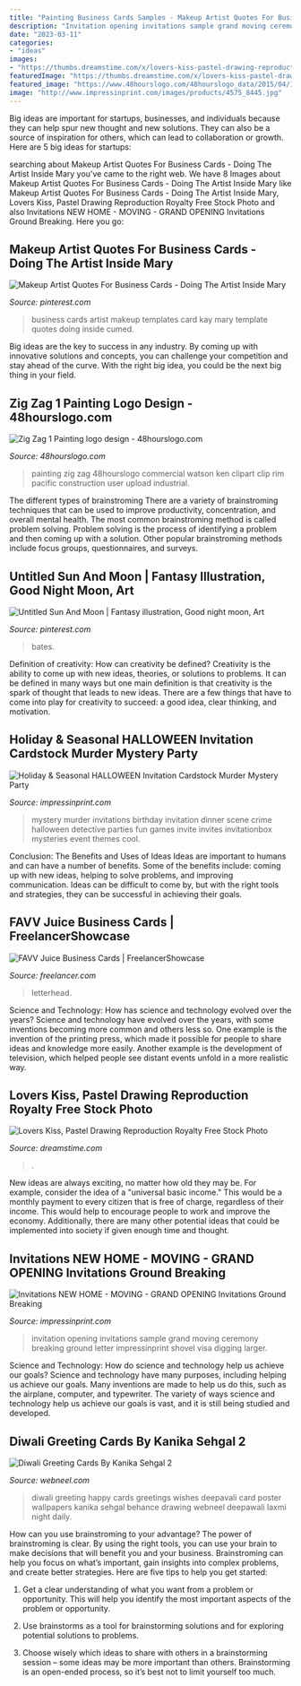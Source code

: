 ```yaml
---
title: "Painting Business Cards Samples - Makeup Artist Quotes For Business Cards"
description: "Invitation opening invitations sample grand moving ceremony breaking ground letter impressinprint shovel visa digging larger"
date: "2023-03-11"
categories:
- "ideas"
images:
- "https://thumbs.dreamstime.com/x/lovers-kiss-pastel-drawing-reproduction-famous-painting-magritte-34490075.jpg"
featuredImage: "https://thumbs.dreamstime.com/x/lovers-kiss-pastel-drawing-reproduction-famous-painting-magritte-34490075.jpg"
featured_image: "https://www.48hourslogo.com/48hourslogo_data/2015/04/19/2015041906471930356.jpg"
image: "http://www.impressinprint.com/images/products/4575_8445.jpg"
---
```



Big ideas are important for startups, businesses, and individuals because they can help spur new thought and new solutions. They can also be a source of inspiration for others, which can lead to collaboration or growth. Here are 5 big ideas for startups:

	

		
searching about Makeup Artist Quotes For Business Cards - Doing The Artist Inside Mary you've came to the right web. We have 8 Images about Makeup Artist Quotes For Business Cards - Doing The Artist Inside Mary like Makeup Artist Quotes For Business Cards - Doing The Artist Inside Mary, Lovers Kiss, Pastel Drawing Reproduction Royalty Free Stock Photo and also Invitations NEW HOME - MOVING - GRAND OPENING Invitations Ground Breaking. Here you go:
		
    
## Makeup Artist Quotes For Business Cards - Doing The Artist Inside Mary

<img loading=lazy src="https://i.pinimg.com/736x/5f/92/c1/5f92c1485535767f48f12e1014f2c912.jpg" onerror="this.onerror=null;this.src='https://tse3.mm.bing.net/th?id=OIP.CSr23YlXW3ti5gRP7-05wQHaHa&amp;pid=15.1';" alt="Makeup Artist Quotes For Business Cards - Doing The Artist Inside Mary">

_Source: pinterest.com_

>business cards artist makeup templates card kay mary template quotes doing inside cumed. 

	

Big ideas are the key to success in any industry. By coming up with innovative solutions and concepts, you can challenge your competition and stay ahead of the curve. With the right big idea, you could be the next big thing in your field.

    
## Zig Zag 1 Painting Logo Design - 48hourslogo.com

<img loading=lazy src="https://www.48hourslogo.com/48hourslogo_data/2015/04/19/2015041906471930356.jpg" onerror="this.onerror=null;this.src='https://tse2.mm.bing.net/th?id=OIP.uw8K5zeL8c4_krVDG_XhswHaFj&amp;pid=15.1';" alt="Zig Zag 1 Painting logo design - 48hourslogo.com">

_Source: 48hourslogo.com_

>painting zig zag 48hourslogo commercial watson ken clipart clip rim pacific construction user upload industrial. 

	

The different types of brainstroming
There are a variety of brainstroming techniques that can be used to improve productivity, concentration, and overall mental health. The most common brainstroming method is called problem solving. Problem solving is the process of identifying a problem and then coming up with a solution. Other popular brainstroming methods include focus groups, questionnaires, and surveys.

    
## Untitled Sun And Moon | Fantasy Illustration, Good Night Moon, Art

<img loading=lazy src="https://i.pinimg.com/736x/3f/9a/15/3f9a157160bd409168ec443acf3b0723.jpg" onerror="this.onerror=null;this.src='https://tse3.mm.bing.net/th?id=OIP.6PowRsMxpj_-nMGT0Te7BgHaJQ&amp;pid=15.1';" alt="Untitled Sun And Moon | Fantasy illustration, Good night moon, Art">

_Source: pinterest.com_

>bates. 

	

Definition of creativity: How can creativity be defined?
Creativity is the ability to come up with new ideas, theories, or solutions to problems. It can be defined in many ways but one main definition is that creativity is the spark of thought that leads to new ideas. There are a few things that have to come into play for creativity to succeed: a good idea, clear thinking, and motivation.

    
## Holiday &amp; Seasonal HALLOWEEN Invitation Cardstock Murder Mystery Party

<img loading=lazy src="http://www.impressinprint.com/images/products/41446_ID1607.jpg" onerror="this.onerror=null;this.src='https://tse4.mm.bing.net/th?id=OIP.0fNrGPw5EgThpcrGOru-XgHaKG&amp;pid=15.1';" alt="Holiday &amp; Seasonal HALLOWEEN Invitation Cardstock Murder Mystery Party">

_Source: impressinprint.com_

>mystery murder invitations birthday invitation dinner scene crime halloween detective parties fun games invite invites invitationbox mysteries event themes cool. 

	

Conclusion: The Benefits and Uses of Ideas
Ideas are important to humans and can have a number of benefits. Some of the benefits include: coming up with new ideas, helping to solve problems, and improving communication. Ideas can be difficult to come by, but with the right tools and strategies, they can be successful in achieving their goals.

    
## FAVV Juice Business Cards | FreelancerShowcase

<img loading=lazy src="https://cdn6.f-cdn.com/files/download/29793244/54.jpg" onerror="this.onerror=null;this.src='https://tse2.mm.bing.net/th?id=OIP.W119i5y9Zr7_NfCpo8trVAHaFj&amp;pid=15.1';" alt="FAVV Juice Business Cards | FreelancerShowcase">

_Source: freelancer.com_

>letterhead. 

	

Science and Technology: How has science and technology evolved over the years?
Science and technology have evolved over the years, with some inventions becoming more common and others less so. One example is the invention of the printing press, which made it possible for people to share ideas and knowledge more easily. Another example is the development of television, which helped people see distant events unfold in a more realistic way.

    
## Lovers Kiss, Pastel Drawing Reproduction Royalty Free Stock Photo

<img loading=lazy src="https://thumbs.dreamstime.com/x/lovers-kiss-pastel-drawing-reproduction-famous-painting-magritte-34490075.jpg" onerror="this.onerror=null;this.src='https://tse1.mm.bing.net/th?id=OIP.12ECCDF3tGumHGq8eQSpigAAAA&amp;pid=15.1';" alt="Lovers Kiss, Pastel Drawing Reproduction Royalty Free Stock Photo">

_Source: dreamstime.com_

>. 

	

New ideas are always exciting, no matter how old they may be. For example, consider the idea of a "universal basic income." This would be a monthly payment to every citizen that is free of charge, regardless of their income. This would help to encourage people to work and improve the economy. Additionally, there are many other potential ideas that could be implemented into society if given enough time and thought.

    
## Invitations NEW HOME - MOVING - GRAND OPENING Invitations Ground Breaking

<img loading=lazy src="http://www.impressinprint.com/images/products/4575_8445.jpg" onerror="this.onerror=null;this.src='https://tse3.mm.bing.net/th?id=OIP.LeSFCfytHfEqrsZKXElAWAHaKV&amp;pid=15.1';" alt="Invitations NEW HOME - MOVING - GRAND OPENING Invitations Ground Breaking">

_Source: impressinprint.com_

>invitation opening invitations sample grand moving ceremony breaking ground letter impressinprint shovel visa digging larger. 

	

Science and Technology: How do science and technology help us achieve our goals?
Science and technology have many purposes, including helping us achieve our goals. Many inventions are made to help us do this, such as the airplane, computer, and typewriter. The variety of ways science and technology help us achieve our goals is vast, and it is still being studied and developed.

    
## Diwali Greeting Cards By Kanika Sehgal 2

<img loading=lazy src="http://webneel.com/daily/sites/default/files/images/daily/11-2015/2-diwali-greeting-cards-by-kanika-sehgal.jpg" onerror="this.onerror=null;this.src='https://tse4.mm.bing.net/th?id=OIP.R-OVXinTHz-xk6FPpiXJPwHaKe&amp;pid=15.1';" alt="Diwali Greeting Cards By Kanika Sehgal 2">

_Source: webneel.com_

>diwali greeting happy cards greetings wishes deepavali card poster wallpapers kanika sehgal behance drawing webneel deepawali laxmi night daily. 

	

How can you use brainstroming to your advantage?
The power of brainstroming is clear. By using the right tools, you can use your brain to make decisions that will benefit you and your business. Brainstroming can help you focus on what’s important, gain insights into complex problems, and create better strategies. Here are five tips to help you get started: 
1. Get a clear understanding of what you want from a problem or opportunity. This will help you identify the most important aspects of the problem or opportunity. 

2. Use brainstorms as a tool for brainstorming solutions and for exploring potential solutions to problems. 

3. Choose wisely which ideas to share with others in a brainstorming session – some ideas may be more important than others. Brainstorming is an open-ended process, so it’s best not to limit yourself too much.

